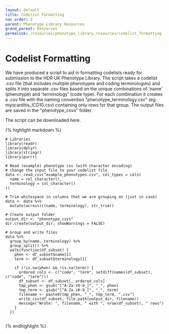 ```yaml
---
layout: default
title: Codelist Formatting
nav_order: 2
parent: Phenotype Library Resources
grand_parent: Resources
permalink: /resources/phenotype_library_resources/codelist_formatting
---
```

# Codelist Formatting
We have produced a script to aid in formatting codelists ready for submission to the HDR UK Phenotype Library. The script takes a codelist .csv file (that includes multiple phenotypes and coding terminologies) and splits it into separate .csv files based on the unique combinations of 'name' (phenotype) and 'terminology' (code type). For each combination it creates a .csv file with the naming convention "phenotype_terminology.csv" (eg. myocarditis_ICD10.csv) containing only rows for that group. The output files are saved in the "phenotype_csvs" folder.

The script can be downloaded here. 

{% highlight markdown %}
```rscript
# Libraries
library(readr)
library(dplyr)
library(stringr)
library(purrr)

# Read (example) phenotype csv (with character encoding)
# change the input file to your codelist file
data <- read_csv("example_phenotypes.csv", col_types = cols(
  name = col_character(),
  terminology = col_character()
))

# Trim whitespace in columns that we are grouping on (just in case)
data <- data %>%
  mutate(across(c(name, terminology), str_trim))

# Create output folder
output_dir <- "phenotype_csvs"
dir.create(output_dir, showWarnings = FALSE)

# Group and write files
data %>%
  group_by(name, terminology) %>%
  group_split() %>%
  walk(function(df_subset) {
    phen <- df_subset$name[1]
    term <- df_subset$terminology[1]

    if (!is.na(phen) && !is.na(term)) {
      ordered_cols <- c("code", "term", setdiff(names(df_subset), c("code", "term")))
      df_subset <- df_subset[, ordered_cols]
      tmp_phen <- gsub("[^A-Za-z0-9_]", "_", phen)
      tmp_term <- gsub("[^A-Za-z0-9_]", "_", term)
      filename <- paste0(tmp_phen, "_", tmp_term, ".csv")
      write_csv(df_subset, file.path(output_dir, filename))
      message("Wrote: ", filename, " with ", nrow(df_subset), " rows")
    }
  })


```
{% endhighlight %}
